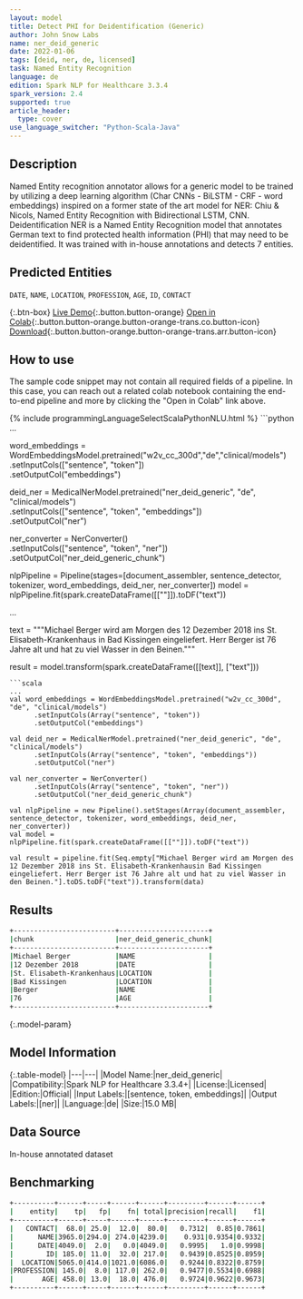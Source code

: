 ```yaml
---
layout: model
title: Detect PHI for Deidentification (Generic)
author: John Snow Labs
name: ner_deid_generic
date: 2022-01-06
tags: [deid, ner, de, licensed]
task: Named Entity Recognition
language: de
edition: Spark NLP for Healthcare 3.3.4
spark_version: 2.4
supported: true
article_header:
  type: cover
use_language_switcher: "Python-Scala-Java"
---
```


## Description

Named Entity recognition annotator allows for a generic model to be trained by utilizing a deep learning algorithm (Char CNNs - BiLSTM - CRF - word embeddings) inspired on a former state of the art model for NER: Chiu & Nicols, Named Entity Recognition with Bidirectional LSTM, CNN. Deidentification NER is a Named Entity Recognition model that annotates German text to find protected health information (PHI) that may need to be deidentified. It was trained with in-house annotations and detects 7 entities.

## Predicted Entities

`DATE`, `NAME`, `LOCATION`, `PROFESSION`, `AGE`, `ID`, `CONTACT`

{:.btn-box}
[Live Demo](https://demo.johnsnowlabs.com/healthcare/NER_DEID_DE){:.button.button-orange}
[Open in Colab](https://github.com/JohnSnowLabs/spark-nlp-workshop/blob/master/tutorials/Certification_Trainings/Healthcare/4.1.Clinical_Deidentification_in_German.ipynb){:.button.button-orange.button-orange-trans.co.button-icon}
[Download](https://s3.amazonaws.com/auxdata.johnsnowlabs.com/clinical/models/ner_deid_generic_de_3.3.4_2.4_1641460977185.zip){:.button.button-orange.button-orange-trans.arr.button-icon}

## How to use

The sample code snippet may not contain all required fields of a pipeline. In this case, you can reach out a related colab notebook containing the end-to-end pipeline and more by clicking the "Open in Colab" link above.




<div class="tabs-box" markdown="1">
{% include programmingLanguageSelectScalaPythonNLU.html %}
```python
...

word_embeddings = WordEmbeddingsModel.pretrained("w2v_cc_300d","de","clinical/models")\
    .setInputCols(["sentence", "token"])\
    .setOutputCol("embeddings")

deid_ner = MedicalNerModel.pretrained("ner_deid_generic", "de", "clinical/models")\
  .setInputCols(["sentence", "token", "embeddings"])\
  .setOutputCol("ner")

ner_converter = NerConverter()\
      .setInputCols(["sentence", "token", "ner"])\
      .setOutputCol("ner_deid_generic_chunk")

nlpPipeline = Pipeline(stages=[document_assembler, sentence_detector, tokenizer, word_embeddings, deid_ner, ner_converter])
model = nlpPipeline.fit(spark.createDataFrame([[""]]).toDF("text"))


...

text = """Michael Berger wird am Morgen des 12 Dezember 2018 ins St. Elisabeth-Krankenhaus
in Bad Kissingen eingeliefert. Herr Berger ist 76 Jahre alt und hat zu viel Wasser in den Beinen."""

result = model.transform(spark.createDataFrame([[text]], ["text"]))
```
```scala
...
val word_embeddings = WordEmbeddingsModel.pretrained("w2v_cc_300d", "de", "clinical/models")
      .setInputCols(Array("sentence", "token"))
      .setOutputCol("embeddings")

val deid_ner = MedicalNerModel.pretrained("ner_deid_generic", "de", "clinical/models") 
      .setInputCols(Array("sentence", "token", "embeddings")) 
      .setOutputCol("ner")

val ner_converter = NerConverter()
      .setInputCols(Array("sentence", "token", "ner"))
      .setOutputCol("ner_deid_generic_chunk")

val nlpPipeline = new Pipeline().setStages(Array(document_assembler, sentence_detector, tokenizer, word_embeddings, deid_ner, ner_converter))
val model = nlpPipeline.fit(spark.createDataFrame([[""]]).toDF("text"))

val result = pipeline.fit(Seq.empty["Michael Berger wird am Morgen des 12 Dezember 2018 ins St. Elisabeth-Krankenhausin Bad Kissingen eingeliefert. Herr Berger ist 76 Jahre alt und hat zu viel Wasser in den Beinen."].toDS.toDF("text")).transform(data)

```
</div>

## Results

```bash
+-------------------------+----------------------+
|chunk                    |ner_deid_generic_chunk|
+-------------------------+----------------------+
|Michael Berger           |NAME                  |
|12 Dezember 2018         |DATE                  |
|St. Elisabeth-Krankenhaus|LOCATION              |
|Bad Kissingen            |LOCATION              |
|Berger                   |NAME                  |
|76                       |AGE                   |
+-------------------------+----------------------+
```

{:.model-param}
## Model Information

{:.table-model}
|---|---|
|Model Name:|ner_deid_generic|
|Compatibility:|Spark NLP for Healthcare 3.3.4+|
|License:|Licensed|
|Edition:|Official|
|Input Labels:|[sentence, token, embeddings]|
|Output Labels:|[ner]|
|Language:|de|
|Size:|15.0 MB|

## Data Source

In-house annotated dataset

## Benchmarking

```bash
+----------+------+-----+------+------+---------+------+------+
|    entity|    tp|   fp|    fn| total|precision|recall|    f1|
+----------+------+-----+------+------+---------+------+------+
|   CONTACT|  68.0| 25.0|  12.0|  80.0|   0.7312|  0.85|0.7861|
|      NAME|3965.0|294.0| 274.0|4239.0|    0.931|0.9354|0.9332|
|      DATE|4049.0|  2.0|   0.0|4049.0|   0.9995|   1.0|0.9998|
|        ID| 185.0| 11.0|  32.0| 217.0|   0.9439|0.8525|0.8959|
|  LOCATION|5065.0|414.0|1021.0|6086.0|   0.9244|0.8322|0.8759|
|PROFESSION| 145.0|  8.0| 117.0| 262.0|   0.9477|0.5534|0.6988|
|       AGE| 458.0| 13.0|  18.0| 476.0|   0.9724|0.9622|0.9673|
+----------+------+-----+------+------+---------+------+------+
```
